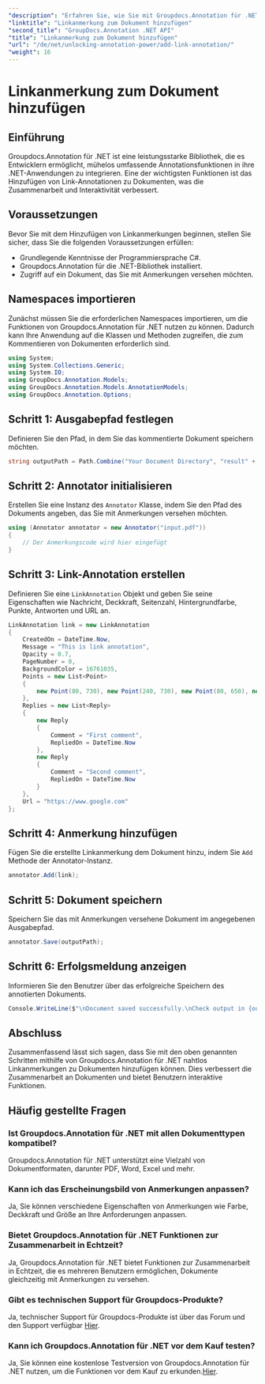 ```yaml
---
"description": "Erfahren Sie, wie Sie mit Groupdocs.Annotation für .NET Linkanmerkungen zu Dokumenten hinzufügen. Verbessern Sie mühelos die Zusammenarbeit und Interaktivität."
"linktitle": "Linkanmerkung zum Dokument hinzufügen"
"second_title": "GroupDocs.Annotation .NET API"
"title": "Linkanmerkung zum Dokument hinzufügen"
"url": "/de/net/unlocking-annotation-power/add-link-annotation/"
"weight": 16
---
```


# Linkanmerkung zum Dokument hinzufügen

## Einführung
Groupdocs.Annotation für .NET ist eine leistungsstarke Bibliothek, die es Entwicklern ermöglicht, mühelos umfassende Annotationsfunktionen in ihre .NET-Anwendungen zu integrieren. Eine der wichtigsten Funktionen ist das Hinzufügen von Link-Annotationen zu Dokumenten, was die Zusammenarbeit und Interaktivität verbessert.
## Voraussetzungen
Bevor Sie mit dem Hinzufügen von Linkanmerkungen beginnen, stellen Sie sicher, dass Sie die folgenden Voraussetzungen erfüllen:
- Grundlegende Kenntnisse der Programmiersprache C#.
- Groupdocs.Annotation für die .NET-Bibliothek installiert.
- Zugriff auf ein Dokument, das Sie mit Anmerkungen versehen möchten.

## Namespaces importieren
Zunächst müssen Sie die erforderlichen Namespaces importieren, um die Funktionen von Groupdocs.Annotation für .NET nutzen zu können. Dadurch kann Ihre Anwendung auf die Klassen und Methoden zugreifen, die zum Kommentieren von Dokumenten erforderlich sind.
```csharp
using System;
using System.Collections.Generic;
using System.IO;
using GroupDocs.Annotation.Models;
using GroupDocs.Annotation.Models.AnnotationModels;
using GroupDocs.Annotation.Options;
```
## Schritt 1: Ausgabepfad festlegen
Definieren Sie den Pfad, in dem Sie das kommentierte Dokument speichern möchten.
```csharp
string outputPath = Path.Combine("Your Document Directory", "result" + Path.GetExtension("input.pdf"));
```
## Schritt 2: Annotator initialisieren
Erstellen Sie eine Instanz des `Annotator` Klasse, indem Sie den Pfad des Dokuments angeben, das Sie mit Anmerkungen versehen möchten.
```csharp
using (Annotator annotator = new Annotator("input.pdf"))
{
    // Der Anmerkungscode wird hier eingefügt
}
```
## Schritt 3: Link-Annotation erstellen
Definieren Sie eine `LinkAnnotation` Objekt und geben Sie seine Eigenschaften wie Nachricht, Deckkraft, Seitenzahl, Hintergrundfarbe, Punkte, Antworten und URL an.
```csharp
LinkAnnotation link = new LinkAnnotation
{
    CreatedOn = DateTime.Now,
    Message = "This is link annotation",
    Opacity = 0.7,
    PageNumber = 0,
    BackgroundColor = 16761035,
    Points = new List<Point>
    {
        new Point(80, 730), new Point(240, 730), new Point(80, 650), new Point(240, 650)
    },
    Replies = new List<Reply>
    {
        new Reply
        {
            Comment = "First comment",
            RepliedOn = DateTime.Now
        },
        new Reply
        {
            Comment = "Second comment",
            RepliedOn = DateTime.Now
        }
    },
    Url = "https://www.google.com"
};
```
## Schritt 4: Anmerkung hinzufügen
Fügen Sie die erstellte Linkanmerkung dem Dokument hinzu, indem Sie `Add` Methode der Annotator-Instanz.
```csharp
annotator.Add(link);
```
## Schritt 5: Dokument speichern
Speichern Sie das mit Anmerkungen versehene Dokument im angegebenen Ausgabepfad.
```csharp
annotator.Save(outputPath);
```
## Schritt 6: Erfolgsmeldung anzeigen
Informieren Sie den Benutzer über das erfolgreiche Speichern des annotierten Dokuments.
```csharp
Console.WriteLine($"\nDocument saved successfully.\nCheck output in {outputPath}.");
```

## Abschluss
Zusammenfassend lässt sich sagen, dass Sie mit den oben genannten Schritten mithilfe von Groupdocs.Annotation für .NET nahtlos Linkanmerkungen zu Dokumenten hinzufügen können. Dies verbessert die Zusammenarbeit an Dokumenten und bietet Benutzern interaktive Funktionen.
## Häufig gestellte Fragen
### Ist Groupdocs.Annotation für .NET mit allen Dokumenttypen kompatibel?
Groupdocs.Annotation für .NET unterstützt eine Vielzahl von Dokumentformaten, darunter PDF, Word, Excel und mehr.
### Kann ich das Erscheinungsbild von Anmerkungen anpassen?
Ja, Sie können verschiedene Eigenschaften von Anmerkungen wie Farbe, Deckkraft und Größe an Ihre Anforderungen anpassen.
### Bietet Groupdocs.Annotation für .NET Funktionen zur Zusammenarbeit in Echtzeit?
Ja, Groupdocs.Annotation für .NET bietet Funktionen zur Zusammenarbeit in Echtzeit, die es mehreren Benutzern ermöglichen, Dokumente gleichzeitig mit Anmerkungen zu versehen.
### Gibt es technischen Support für Groupdocs-Produkte?
Ja, technischer Support für Groupdocs-Produkte ist über das Forum und den Support verfügbar [Hier](https://forum.groupdocs.com/c/annotation/10).
### Kann ich Groupdocs.Annotation für .NET vor dem Kauf testen?
Ja, Sie können eine kostenlose Testversion von Groupdocs.Annotation für .NET nutzen, um die Funktionen vor dem Kauf zu erkunden.[Hier](https://purchase.groupdocs.com/temporary-license/).
